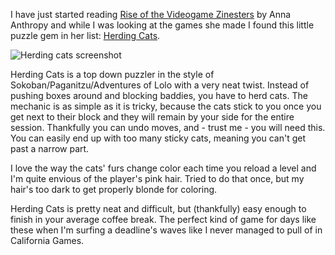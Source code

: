 <!--
title: Herding Cats
categories: games, english
-->
I have just started reading [Rise of the Videogame
Zinesters](http://auntiepixelante.com/?p=1583) by Anna Anthropy and while I was
looking at the games she made I found this little puzzle gem in her list:
[Herding Cats](http://www.puzzlescript.net/play.html?p=0ce1a363836151b78be0).

![Herding cats screenshot]({base_url}assets/herding_cats.png)

Herding Cats is a top down puzzler in the style of Sokoban/Paganitzu/Adventures
of Lolo with a very neat twist. Instead of pushing boxes around and blocking
baddies, you have to herd cats. The mechanic is as simple as it is tricky,
because the cats stick to you once you get next to their block and they will
remain by your side for the entire session. Thankfully you can undo moves, and -
trust me - you will need this.  You can easily end up with too many sticky cats,
meaning you can't get past a narrow part.

I love the way the cats' furs change color each time you reload a level and I'm
quite envious of the player's pink hair. Tried to do that once, but my hair's
too dark to get properly blonde for coloring.

Herding Cats is pretty neat and difficult, but (thankfully) easy enough to
finish in your average coffee break. The perfect kind of game for days like
these when I'm surfing a deadline's waves like I never managed to pull of in
California Games.
